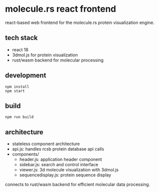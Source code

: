 # molecule.rs react frontend

react-based web frontend for the molecule.rs protein visualization engine.

## tech stack

- react 18
- 3dmol.js for protein visualization
- rust/wasm backend for molecular processing

## development

```
npm install
npm start
```

## build

```
npm run build
```

## architecture

- stateless component architecture
- api.js: handles rcsb protein database api calls
- components/
  - header.js: application header component
  - sidebar.js: search and control interface
  - viewer.js: 3d molecule visualization with 3dmol.js
  - sequencedisplay.js: protein sequence display

connects to rust/wasm backend for efficient molecular data processing.
